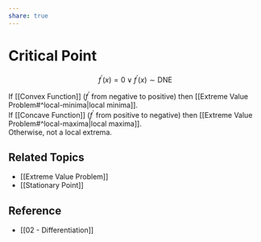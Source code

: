 ```yaml
---
share: true
---
```


# Critical Point

$$
f^{\prime}\left(x\right)=0 \vee f^{\prime}\left(x\right)\sim\text{DNE}
$$

If [[Convex Function]] ($f^{\prime}$ from negative to positive) then [[Extreme Value Problem#^local-minima|local minima]].  
If [[Concave Function]] ($f^{\prime}$ from positive to negative) then [[Extreme Value Problem#^local-maxima|local maxima]].  
Otherwise, not a local extrema.

## Related Topics

- [[Extreme Value Problem]]
- [[Stationary Point]]

## Reference

- [[02 - Differentiation]]
